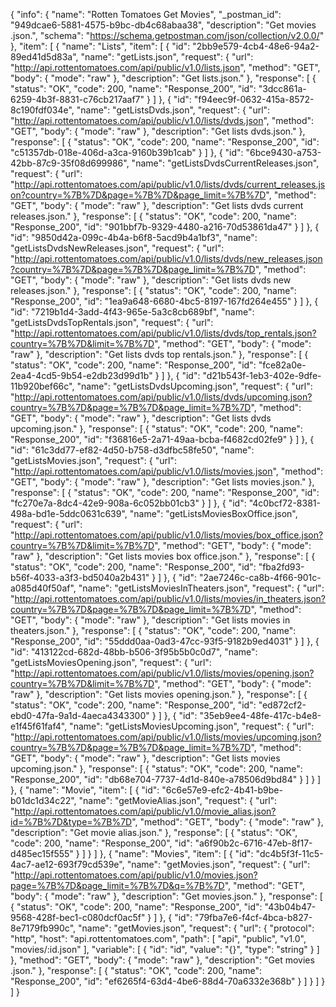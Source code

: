 {
  "info": {
    "name": "Rotten Tomatoes Get Movies",
    "_postman_id": "949dcae6-5881-4575-b9bc-db4c68abaa38",
    "description": "Get movies .json.",
    "schema": "https://schema.getpostman.com/json/collection/v2.0.0/"
  },
  "item": [
    {
      "name": "Lists",
      "item": [
        {
          "id": "2bb9e579-4cb4-48e6-94a2-89ed41d5d83a",
          "name": "getLists.json",
          "request": {
            "url": "http://api.rottentomatoes.com/api/public/v1.0/lists.json",
            "method": "GET",
            "body": {
              "mode": "raw"
            },
            "description": "Get lists.json."
          },
          "response": [
            {
              "status": "OK",
              "code": 200,
              "name": "Response_200",
              "id": "3dcc861a-6259-4b3f-8831-c76cb217aaf7"
            }
          ]
        },
        {
          "id": "f94eec9f-0632-415a-8572-8c190fdf034e",
          "name": "getListsDvds.json",
          "request": {
            "url": "http://api.rottentomatoes.com/api/public/v1.0/lists/dvds.json",
            "method": "GET",
            "body": {
              "mode": "raw"
            },
            "description": "Get lists dvds.json."
          },
          "response": [
            {
              "status": "OK",
              "code": 200,
              "name": "Response_200",
              "id": "c51357db-018e-406d-a3ca-9160b39b1cab"
            }
          ]
        },
        {
          "id": "6bce9430-a753-42bb-87c9-35f08d699986",
          "name": "getListsDvdsCurrentReleases.json",
          "request": {
            "url": "http://api.rottentomatoes.com/api/public/v1.0/lists/dvds/current_releases.json?country=%7B%7D&page=%7B%7D&page_limit=%7B%7D",
            "method": "GET",
            "body": {
              "mode": "raw"
            },
            "description": "Get lists dvds current releases.json."
          },
          "response": [
            {
              "status": "OK",
              "code": 200,
              "name": "Response_200",
              "id": "901bbf7b-9329-4480-a216-70d53861da47"
            }
          ]
        },
        {
          "id": "9850d42a-099c-4b4a-b6f8-5acd9b4a1bf3",
          "name": "getListsDvdsNewReleases.json",
          "request": {
            "url": "http://api.rottentomatoes.com/api/public/v1.0/lists/dvds/new_releases.json?country=%7B%7D&page=%7B%7D&page_limit=%7B%7D",
            "method": "GET",
            "body": {
              "mode": "raw"
            },
            "description": "Get lists dvds new releases.json."
          },
          "response": [
            {
              "status": "OK",
              "code": 200,
              "name": "Response_200",
              "id": "1ea9a648-6680-4bc5-8197-167fd264e455"
            }
          ]
        },
        {
          "id": "7219b1d4-3add-4f43-965e-5a3c8cb689bf",
          "name": "getListsDvdsTopRentals.json",
          "request": {
            "url": "http://api.rottentomatoes.com/api/public/v1.0/lists/dvds/top_rentals.json?country=%7B%7D&limit=%7B%7D",
            "method": "GET",
            "body": {
              "mode": "raw"
            },
            "description": "Get lists dvds top rentals.json."
          },
          "response": [
            {
              "status": "OK",
              "code": 200,
              "name": "Response_200",
              "id": "fce82a0e-2ea4-4cd5-9b54-e2db23d99d1b"
            }
          ]
        },
        {
          "id": "d21b543f-1eb3-402e-9dfe-11b920bef66c",
          "name": "getListsDvdsUpcoming.json",
          "request": {
            "url": "http://api.rottentomatoes.com/api/public/v1.0/lists/dvds/upcoming.json?country=%7B%7D&page=%7B%7D&page_limit=%7B%7D",
            "method": "GET",
            "body": {
              "mode": "raw"
            },
            "description": "Get lists dvds upcoming.json."
          },
          "response": [
            {
              "status": "OK",
              "code": 200,
              "name": "Response_200",
              "id": "f36816e5-2a71-49aa-bcba-f4682cd02fe9"
            }
          ]
        },
        {
          "id": "61c3dd77-ef82-4d50-b758-d3dfbc58fe50",
          "name": "getListsMovies.json",
          "request": {
            "url": "http://api.rottentomatoes.com/api/public/v1.0/lists/movies.json",
            "method": "GET",
            "body": {
              "mode": "raw"
            },
            "description": "Get lists movies.json."
          },
          "response": [
            {
              "status": "OK",
              "code": 200,
              "name": "Response_200",
              "id": "fc270e7a-8dc4-42e9-908a-6c052bb01cb3"
            }
          ]
        },
        {
          "id": "4c0bcf72-8381-498a-bd1e-5ddc0631c639",
          "name": "getListsMoviesBoxOffice.json",
          "request": {
            "url": "http://api.rottentomatoes.com/api/public/v1.0/lists/movies/box_office.json?country=%7B%7D&limit=%7B%7D",
            "method": "GET",
            "body": {
              "mode": "raw"
            },
            "description": "Get lists movies box office.json."
          },
          "response": [
            {
              "status": "OK",
              "code": 200,
              "name": "Response_200",
              "id": "fba2fd93-b56f-4033-a3f3-bd5040a2b431"
            }
          ]
        },
        {
          "id": "2ae7246c-ca8b-4f66-901c-a085d40f50af",
          "name": "getListsMoviesInTheaters.json",
          "request": {
            "url": "http://api.rottentomatoes.com/api/public/v1.0/lists/movies/in_theaters.json?country=%7B%7D&page=%7B%7D&page_limit=%7B%7D",
            "method": "GET",
            "body": {
              "mode": "raw"
            },
            "description": "Get lists movies in theaters.json."
          },
          "response": [
            {
              "status": "OK",
              "code": 200,
              "name": "Response_200",
              "id": "55ddd0aa-0ad3-47cc-93f5-9182b9ed4031"
            }
          ]
        },
        {
          "id": "413122cd-682d-48bb-b506-3f95b5b0c0d7",
          "name": "getListsMoviesOpening.json",
          "request": {
            "url": "http://api.rottentomatoes.com/api/public/v1.0/lists/movies/opening.json?country=%7B%7D&limit=%7B%7D",
            "method": "GET",
            "body": {
              "mode": "raw"
            },
            "description": "Get lists movies opening.json."
          },
          "response": [
            {
              "status": "OK",
              "code": 200,
              "name": "Response_200",
              "id": "ed872cf2-ebd0-47fa-9a1d-4aeca4343300"
            }
          ]
        },
        {
          "id": "35eb9ee4-48fe-417c-b4e8-e1f45f61faf4",
          "name": "getListsMoviesUpcoming.json",
          "request": {
            "url": "http://api.rottentomatoes.com/api/public/v1.0/lists/movies/upcoming.json?country=%7B%7D&page=%7B%7D&page_limit=%7B%7D",
            "method": "GET",
            "body": {
              "mode": "raw"
            },
            "description": "Get lists movies upcoming.json."
          },
          "response": [
            {
              "status": "OK",
              "code": 200,
              "name": "Response_200",
              "id": "db68e704-7737-4d1d-840e-a78506d9bd84"
            }
          ]
        }
      ]
    },
    {
      "name": "Movie",
      "item": [
        {
          "id": "6c6e57e9-efc2-4b41-b9be-b01dc1d34c22",
          "name": "getMovieAlias.json",
          "request": {
            "url": "http://api.rottentomatoes.com/api/public/v1.0/movie_alias.json?id=%7B%7D&type=%7B%7D",
            "method": "GET",
            "body": {
              "mode": "raw"
            },
            "description": "Get movie alias.json."
          },
          "response": [
            {
              "status": "OK",
              "code": 200,
              "name": "Response_200",
              "id": "a6f90b2c-6716-47eb-8f17-d485ec15f555"
            }
          ]
        }
      ]
    },
    {
      "name": "Movies",
      "item": [
        {
          "id": "dc4b5f3f-11c5-4ac7-ae12-693f79cd539e",
          "name": "getMovies.json",
          "request": {
            "url": "http://api.rottentomatoes.com/api/public/v1.0/movies.json?page=%7B%7D&page_limit=%7B%7D&q=%7B%7D",
            "method": "GET",
            "body": {
              "mode": "raw"
            },
            "description": "Get movies.json."
          },
          "response": [
            {
              "status": "OK",
              "code": 200,
              "name": "Response_200",
              "id": "43b04b47-9568-428f-bec1-c080dcf0ac5f"
            }
          ]
        },
        {
          "id": "79fba7e6-f4cf-4bca-b827-8e7179fb990c",
          "name": "getMovies.json",
          "request": {
            "url": {
              "protocol": "http",
              "host": "api.rottentomatoes.com",
              "path": [
                "api",
                "public",
                "v1.0",
                "movies/:id.json"
              ],
              "variable": [
                {
                  "id": "id",
                  "value": "{}",
                  "type": "string"
                }
              ]
            },
            "method": "GET",
            "body": {
              "mode": "raw"
            },
            "description": "Get movies .json."
          },
          "response": [
            {
              "status": "OK",
              "code": 200,
              "name": "Response_200",
              "id": "ef6265f4-63d4-4be6-88d4-70a6332e368b"
            }
          ]
        }
      ]
    }
  ]
}